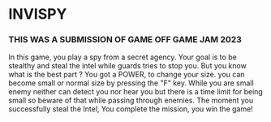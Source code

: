 # INVISPY

### THIS WAS A SUBMISSION OF GAME OFF GAME JAM 2023

In this game, you play a spy from a secret agency.
Your goal is to be stealthy and steal the intel while guards tries to stop you.
But you know what is the best part ? You got a POWER, to change your size.
you can become small or normal size by pressing the "F" key.
While you are small enemy neither can detect you nor hear you but there is a time limit for being small so beware of that while passing through enemies.
The moment you successfully steal the Intel, You complete the mission, you win the game!



